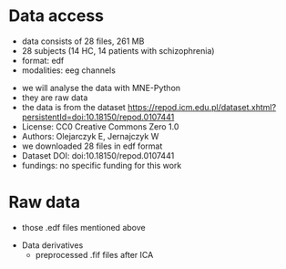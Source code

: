 # Data access
+ data consists of 28 files, 261 MB
+ 28 subjects (14 HC, 14 patients with schizophrenia)
+ format: edf
+ modalities: eeg channels

- we will analyse the data with MNE-Python
- they are raw data
- the data is from the dataset https://repod.icm.edu.pl/dataset.xhtml?persistentId=doi:10.18150/repod.0107441
- License: CC0 Creative Commons Zero 1.0 
- Authors: Olejarczyk E, Jernajczyk W
- we downloaded 28 files in edf format
- Dataset DOI: doi:10.18150/repod.0107441
- fundings: no specific funding for this work

# Raw data

- those .edf files mentioned above

* Data derivatives 
    - preprocessed .fif files after ICA
